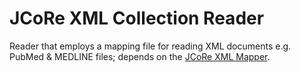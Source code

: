 # JCoRe XML Collection Reader
Reader that employs a mapping file for reading XML documents e.g. PubMed &amp; MEDLINE files; depends on the [JCoRe XML Mapper](https://github.com/JULIELab/jcore-xml-mapper).
